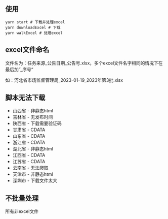 ## 使用

```shell
yarn start # 下载并处理excel
yarn downloadExcel # 下载
yarn walkExcel # 处理excel
```

## excel文件命名
文件名为：任务来源_公告日期_公告号.xlsx，多个excel文件名字相同的情况下在最后加”_序号“

如：河北省市场监督管理局_2023-01-19_2023年第3批.xlsx

## 脚本无法下载

* 山西省 - 非静态html
* 吉林省 - 无发布时间
* 陕西省 - 下载需要验证码
* 甘肃省 - CDATA
* 山东省 - CDATA
* 浙江省 - CDATA
* 湖北省 - 非静态html
* 江西省 - CDATA
* 江苏省 - CDATA
* 云南省 - 无法爬取
* 天津市 - 非静态html
* 深圳市 - 下载文件太大

## 不批量处理

所有非excel文件
